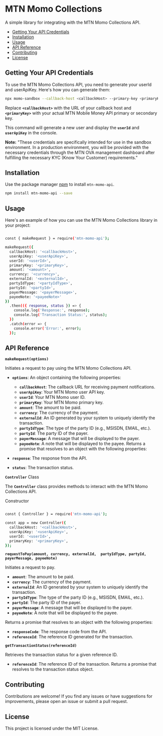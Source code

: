 # MTN Momo Collections

A simple library for integrating with the MTN Momo Collections API.

- [Getting Your API Credentials](#getting-your-api-credentials)
- [Installation](#installation)
- [Usage](#usage)
- [API Reference](#api-reference)
- [Contributing](#contributing)
- [License](#license)

## Getting Your API Credentials

To use the MTN Momo Collections API, you need to generate your userId and userApiKey. Here's how you can generate them:

```bash
npx momo-sandbox --callback-host <callbackHost> --primary-key <primaryKey>
```

Replace **`<callbackHost>`** with the URL of your callback host and **`<primaryKey>`** with your actual MTN Mobile Money API primary or secondary key.

This command will generate a new user and display the **`userId`** and **`userApiKey`** in the console.

**Note:** "These credentials are specifically intended for use in the sandbox environment. In a production environment, you will be provided with the necessary credentials through the MTN OVA management dashboard after fulfilling the necessary KYC (Know Your Customer) requirements."

## Installation

Use the package manager [npm](https://www.npmjs.com/package/mtn-momo-api) to install `mtn-momo-api`.

```bash
npm install mtn-momo-api --save
```
## Usage
Here's an example of how you can use the MTN Momo Collections library in your project:

```bash

const { makeRequest } = require('mtn-momo-api');

makeRequest({
  callbackHost: '<callbackHost>',
  userApiKey: '<userApiKey>',
  userId: '<userId>',
  primaryKey: '<primaryKey>',
  amount: '<amount>',
  currency: '<currency>',
  externalId: '<externalId>',
  partyIdType: '<partyIdType>',
  partyId: '<partyId>',
  payerMessage: '<payerMessage>',
  payeeNote: '<payeeNote>'
})
  .then(({ response, status }) => {
    console.log('Response:', response);
    console.log('Transaction Status:', status);
  })
  .catch(error => {
    console.error('Error:', error);
  });

```
## API Reference

**`makeRequest(options)`**

Initiates a request to pay using the MTN Momo Collections API.

- **`options`**: An object containing the following properties:
  - **`callbackHost`**: The callback URL for receiving payment notifications.
  - **`userApiKey`**: Your MTN Momo user API key.
  - **`userId`**: Your MTN Momo user ID.
  - **`primaryKey`**: Your MTN Momo primary key.
  - **`amount`**: The amount to be paid.
  - **`currency`**: The currency of the payment.
  - **`externalId`**: An ID generated by your system to uniquely identify the transaction.
  - **`partyIdType`**: The type of the party ID (e.g., MSISDN, EMAIL, etc.).
  - **`partyId`**: The party ID of the payer.
  - **`payerMessage`**: A message that will be displayed to the payer.
  - **`payeeNote`**: A note that will be displayed to the payee.
Returns a promise that resolves to an object with the following properties:

- **`response`**: The response from the API.
- **`status`**: The transaction status.

**`Controller`** Class

The **`Controller`** class provides methods to interact with the MTN Momo Collections API.

Constructor

```bash

const { Controller } = require('mtn-momo-api');

const app = new Controller({
  callbackHost: '<callbackHost>',
  userApiKey: '<userApiKey>',
  userId: '<userId>',
  primaryKey: '<primaryKey>',
});

```
**`requestToPay(amount, currency, externalId,  partyIdType, partyId, payerMessage, payeeNote)`**

Initiates a request to pay.

- **`amount`**: The amount to be paid.
- **`currency`**: The currency of the payment.
- **`externalId`**: An ID generated by your system to uniquely identify the transaction.
- **`partyIdType`**: The type of the party ID (e.g., MSISDN, EMAIL, etc.).
- **`partyId`**: The party ID of the payer.
- **`payerMessage`**: A message that will be displayed to the payer.
- **`payeeNote`**: A note that will be displayed to the payee.

Returns a promise that resolves to an object with the following properties:

- **`responseCode`**: The response code from the API.
- **`referenceId`**: The reference ID generated for the transaction.

**`getTransactionStatus(referenceId)`**

Retrieves the transaction status for a given reference ID.

- **`referenceId`**: The reference ID of the transaction.
Returns a promise that resolves to the transaction status object.

## Contributing
Contributions are welcome! If you find any issues or have suggestions for improvements, please open an issue or submit a pull request.

## License
This project is licensed under the MIT License.



